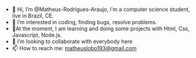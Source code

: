 - 👋 Hi, I’m @Matheus-Rodrigues-Araujo, i'm a computer science student, live in Brazil, CE.
- 👀 I’m interested in coding, finding bugs, resolve problems.
- 🌱At the moment, I am learning and doing some projects with Html, Css, Javascript, Node.js.
- 💞️ I’m looking to collaborate with everybody here
- 📫 How to reach me: matheuslobo193@gmail.com

<!---
Matheus-Rodrigues-Araujo/Matheus-Rodrigues-Araujo is a ✨ special ✨ repository because its `README.md` (this file) appears on your GitHub profile.
You can click the Preview link to take a look at your changes.
--->
